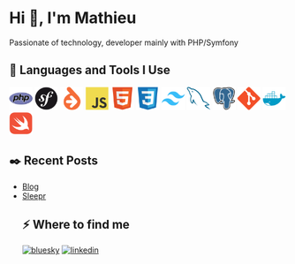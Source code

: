 <h1>Hi 👋, I'm Mathieu</h1>
<p>Passionate of technology, developer mainly with PHP/Symfony</p>
<h2>🚀 Languages and Tools I Use</h2>
<p>
<a target="_blank" style="display: inline-block;"><img src="https://raw.githubusercontent.com/devicons/devicon/master/icons/php/php-original.svg" alt="php" width="42" height="42" /></a>
<a target="_blank" style="display: inline-block;"><img src="https://raw.githubusercontent.com/devicons/devicon/master/icons/symfony/symfony-original.svg" alt="symfony" width="42" height="42" /></a>
<a target="_blank" style="display: inline-block;"><img src="https://raw.githubusercontent.com/devicons/devicon/master/icons/doctrine/doctrine-plain.svg" alt="postgresql" width="42" height="42" /></a>
<a target="_blank" style="display: inline-block;"><img src="https://raw.githubusercontent.com/devicons/devicon/master/icons/javascript/javascript-original.svg" alt="javascript" width="42" height="42" /></a>
<a target="_blank" style="display: inline-block;"><img src="https://raw.githubusercontent.com/devicons/devicon/master/icons/html5/html5-original.svg" alt="html5" width="42" height="42" /></a>
<a target="_blank" style="display: inline-block;"><img src="https://raw.githubusercontent.com/devicons/devicon/master/icons/css3/css3-original.svg" alt="css3" width="42" height="42" /></a>
<a target="_blank" style="display: inline-block;"><img src="https://raw.githubusercontent.com/devicons/devicon/master/icons/tailwindcss/tailwindcss-original.svg" alt="tailwind" width="42" height="42" /></a>
<a target="_blank" style="display: inline-block;"><img src="https://raw.githubusercontent.com/devicons/devicon/master/icons/mysql/mysql-original.svg" alt="mysql" width="42" height="42" /></a>
<a target="_blank" style="display: inline-block;"><img src="https://raw.githubusercontent.com/devicons/devicon/master/icons/postgresql/postgresql-original.svg" alt="postgresql" width="42" height="42" /></a>
<a target="_blank" style="display: inline-block;"><img src="https://raw.githubusercontent.com/devicons/devicon/master/icons/git/git-plain.svg" alt="git" width="42" height="42" /></a>
<a target="_blank" style="display: inline-block;"><img src="https://raw.githubusercontent.com/devicons/devicon/master/icons/docker/docker-plain.svg" alt="php" width="42" height="42" /></a>
<a target="_blank" style="display: inline-block;"><img src="https://raw.githubusercontent.com/devicons/devicon/master/icons/swift/swift-original.svg" alt="swift" width="42" height="42" /></a>
</p>
<h2>✒️ Recent Posts</h2>
<ul>
<li><a target="_blank" href="https://blog.welcomattic.com/">Blog</a></li>
<li><a target="_blank" href="https://sleepr.app/">Sleepr</a></li>
<h2>⚡️ Where to find me</h2>
<p><a target="_blank" href="https://bsky.app/profile/welcomattic.com" style="display: inline-block;"><img src="https://img.shields.io/badge/Bluesky-0285FF?logo=bluesky&logoColor=fff" alt="bluesky" /></a>
<a target="_blank" href="https://www.linkedin.com/in/msantostefano" style="display: inline-block;"><img src="https://custom-icon-badges.demolab.com/badge/LinkedIn-0A66C2?logo=linkedin-white&logoColor=fff" alt="linkedin" /></a></p>

